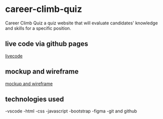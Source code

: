 # career-climb-quiz

Career Climb Quiz a quiz website that will evaluate candidates' knowledge and skills for a specific position.

## live code via github pages

[livecode](https://zarqac2p3g3.github.io/career-climb-quiz/)

## mockup and wireframe

[mockup and wireframe]("https://www.figma.com/file/TUOIMfyykxu4TbZQvcAfbL/CCQ---wireframe%2Fmockup?node-id=25-58&t=a62CkK0AIr56uQl5-0")

## technologies used

-vscode
-html
-css
-javascript
-bootstrap
-figma
-git and github
